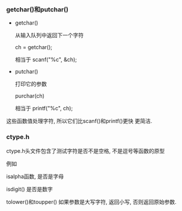 ### getchar()和putchar()

* getchar()

  从输入队列中返回下一个字符

  ch = getchar(); 

  相当于  scanf("%c", &ch);

* putchar()

  打印它的参数

  purchar(ch)

  相当于 printf("%c", ch);

这些函数值处理字符, 所以它们比scanf()和printf()更快 更简洁.

### ctype.h

ctype.h头文件包含了测试字符是否不是空格, 不是逗号等函数的原型

例如 

isalpha函数, 是否是字母

isdigit() 是否是数字

tolower()和toupper() 如果参数是大写字符, 返回小写, 否则返回原始参数.



